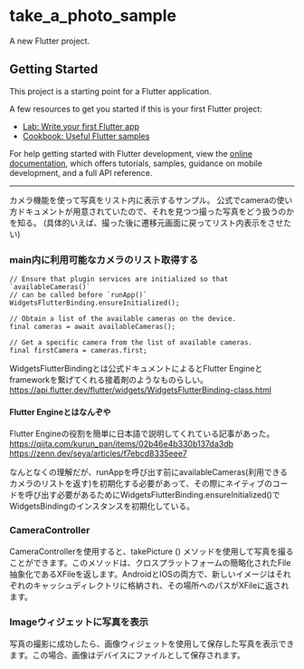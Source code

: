 # take_a_photo_sample

A new Flutter project.

## Getting Started

This project is a starting point for a Flutter application.

A few resources to get you started if this is your first Flutter project:

- [Lab: Write your first Flutter app](https://docs.flutter.dev/get-started/codelab)
- [Cookbook: Useful Flutter samples](https://docs.flutter.dev/cookbook)

For help getting started with Flutter development, view the
[online documentation](https://docs.flutter.dev/), which offers tutorials,
samples, guidance on mobile development, and a full API reference.

---
カメラ機能を使って写真をリスト内に表示するサンプル。
公式でcameraの使い方ドキュメントが用意されていたので、それを見つつ撮った写真をどう扱うのかを知る。
(具体的いえば、撮った後に遷移元画面に戻ってリスト内表示をさせたい)

### main内に利用可能なカメラのリスト取得する
```
// Ensure that plugin services are initialized so that `availableCameras()`
// can be called before `runApp()`
WidgetsFlutterBinding.ensureInitialized();

// Obtain a list of the available cameras on the device.
final cameras = await availableCameras();

// Get a specific camera from the list of available cameras.
final firstCamera = cameras.first;
```
WidgetsFlutterBindingとは公式ドキュメントによるとFlutter Engineとframeworkを繋げてくれる接着剤のようなものらしい。
https://api.flutter.dev/flutter/widgets/WidgetsFlutterBinding-class.html

#### Flutter Engineとはなんぞや
Flutter Engineの役割を簡単に日本語で説明してくれている記事があった。
https://qiita.com/kurun_pan/items/02b46e4b330b137da3db
https://zenn.dev/seya/articles/f7ebcd8335eee7


なんとなくの理解だが、runAppを呼び出す前にavailableCameras(利用できるカメラのリストを返す)を初期化する必要があって、その際にネイティブのコードを呼び出す必要があるためにWidgetsFlutterBinding.ensureInitialized()でWidgetsBindingのインスタンスを初期化している。





### CameraController
CameraControllerを使用すると、takePicture () メソッドを使用して写真を撮ることができます。このメソッドは、クロスプラットフォームの簡略化されたFile抽象化であるXFileを返します。AndroidとIOSの両方で、新しいイメージはそれぞれのキャッシュディレクトリに格納され、その場所へのパスがXFileに返されます。

### Imageウィジェットに写真を表示
写真の撮影に成功したら、画像ウィジェットを使用して保存した写真を表示できます。この場合、画像はデバイスにファイルとして保存されます。